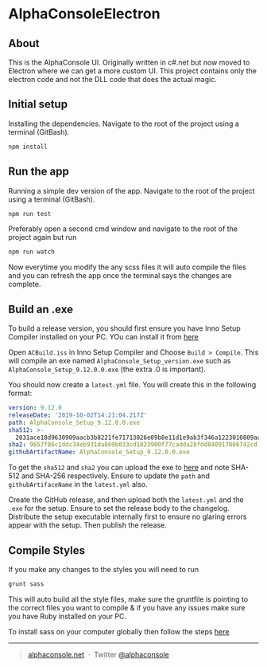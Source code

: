 # AlphaConsoleElectron

## About

This is the AlphaConsole UI. Originally written in c#.net but now moved to Electron where we can get a more custom UI.
This project contains only the electron code and not the DLL code that does the actual magic.

## Initial setup

Installing the dependencies. Navigate to the root of the project using a terminal (GitBash).

```bash
npm install
```

## Run the app

Running a simple dev version of the app. Navigate to the root of the project using a terminal (GitBash).

```bash
npm run test
```

Preferably open a second cmd window and navigate to the root of the project again but run 

```bash
npm run watch
```

Now everytime you modify the any scss files it will auto compile the files and you can refresh the app once the terminal says the changes are complete.

## Build an .exe

To build a release version, you should first ensure you have Inno Setup Compiler installed on your PC. YOu can install it from [here](http://www.jrsoftware.org/download.php/is.exe)

Open `ACBuild.iss` in Inno Setup Compiler and Choose `Build > Compile`. This will compile an exe named `AlphaConsole_Setup_version.exe` such as `AlphaConsole_Setup_9.12.0.0.exe` (the extra .0 is important).

You should now create a `latest.yml` file. You will create this in the following format:

```yml
version: 9.12.0
releaseDate: '2019-10-02T14:21:04.217Z'
path: AlphaConsole_Setup_9.12.0.0.exe
sha512: >-
  2031ace18d9630909aacb3b8221fe71713026e09b8e11d1e9ab3f346a1223010809aa4a5362b4d8b1ec449da1b599c6e8d1e706c1887ad0e502f242e7ea8b59f
sha2: 9657f86c1ddc34eb931da869b033cd1823900f77cadda28fdd840917806742cd
githubArtifactName: AlphaConsole_Setup_9.12.0.0.exe
```

To get the `sha512` and `sha2` you can upload the exe to [here](https://md5file.com/calculator) and note SHA-512 and SHA-256 respectively. Ensure to update the `path` and `githubArtifaceName` in the `latest.yml` also.

Create the GitHub release, and then upload both the `latest.yml` and the `.exe` for the setup. Ensure to set the release body to the changelog. Distribute the setup executable internally first to ensure no glaring errors appear with the setup. Then publish the release.

## Compile Styles

If you make any changes to the styles you will need to run 

```bash
grunt sass
```

This will auto build all the style files, make sure the gruntfile is pointing to the correct files you want to compile & if you have any issues make sure you have Ruby installed on your PC.

To install sass on your computer globally then follow the steps [here](https://sass-lang.com/install) 

---

> [alphaconsole.net](http://www.alphaconsole.net/) &nbsp;&middot;&nbsp;
> Twitter [@alphaconsole](https://twitter.com/alphaconsole)
